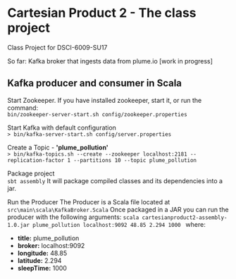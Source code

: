 # Cartesian Product 2 - The class project

Class Project for DSCI-6009-SU17

So far:
 Kafka broker that ingests data from plume.io [work in progress]




## Kafka producer and consumer in Scala

Start Zookeeper.
If you have installed zookeeper, start it, or run the command:     
`bin/zookeeper-server-start.sh config/zookeeper.properties`

Start Kafka with default configuration               
`> bin/kafka-server-start.sh config/server.properties`

Create a Topic - **'plume_pollution'**        
`> bin/kafka-topics.sh --create --zookeeper localhost:2181 --replication-factor 1 --partitions 10 --topic plume_pollution`

Package project       
`sbt assembly`
It will package compiled classes and its dependencies into a jar.

Run the Producer
The Producer is a Scala file located at `src\main\scala\KafkaBroker.Scala`
Once packaged in a JAR you can run the producer with the following arguments:
`scala cartesianproduct2-assembly-1.0.jar plume_pollution localhost:9092 48.85 2.294 1000 `
where:
+ __title:__ plume_pollution
+ __broker:__ localhost:9092
+ __longitude:__ 48.85
+ __latitude:__ 2.294
+ __sleepTime:__ 1000
